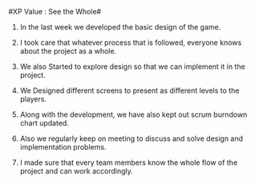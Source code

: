 #XP Value : See the Whole#

1. In the last week we developed the basic design of the game.

2. I took care that whatever process that is followed, everyone knows about the project as a whole.

3. We also Started to explore design so that we can implement it in the project.

4. We Designed different screens to present as different levels to the players.

5. Along with the development, we have also kept out scrum burndown chart updated.
  
6. Also we regularly keep on meeting to discuss and solve design and implementation problems.

7. I made sure that every team members know the whole flow of the project and can work accordingly.